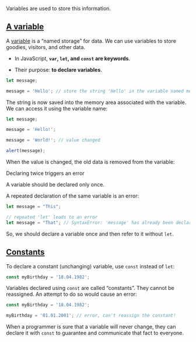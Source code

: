 
Variables are used to store this information.

## [A variable](https://javascript.info/variables#a-variable)

A [variable](https://en.wikipedia.org/wiki/Variable_\(computer_science\)) is a “named storage” for data. We can use variables to store goodies, visitors, and other data.


- In JavaScript, **`var`, `let`, and `const` are keywords**.
    
- Their purpose: **to declare variables**.

```javascript
let message;

message = 'Hello'; // store the string 'Hello' in the variable named message
```

The string is now saved into the memory area associated with the variable. We can access it using the variable name:

```javascript
let message;

message = 'Hello!';

message = 'World!'; // value changed

alert(message);
```

When the value is changed, the old data is removed from the variable:



Declaring twice triggers an error

A variable should be declared only once.

A repeated declaration of the same variable is an error:

[](https://javascript.info/variables# "run")

[](https://javascript.info/variables# "open in sandbox")

```javascript
let message = "This";

// repeated 'let' leads to an error
let message = "That"; // SyntaxError: 'message' has already been declared
```

So, we should declare a variable once and then refer to it without `let`.



## [Constants](https://javascript.info/variables#constants)

To declare a constant (unchanging) variable, use `const` instead of `let`:

```javascript
const myBirthday = '18.04.1982';
```

Variables declared using `const` are called “constants”. They cannot be reassigned. An attempt to do so would cause an error:

[](https://javascript.info/variables# "run")

[](https://javascript.info/variables# "open in sandbox")

```javascript
const myBirthday = '18.04.1982';

myBirthday = '01.01.2001'; // error, can't reassign the constant!
```

When a programmer is sure that a variable will never change, they can declare it with `const` to guarantee and communicate that fact to everyone.